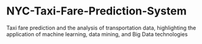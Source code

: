 # NYC-Taxi-Fare-Prediction-System
Taxi fare prediction and the analysis of transportation data, highlighting the application of machine learning, data mining, and Big Data technologies
